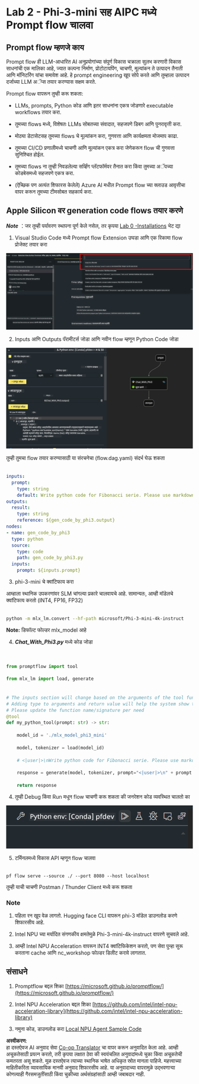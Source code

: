 <!--
CO_OP_TRANSLATOR_METADATA:
{
  "original_hash": "3dbbf568625b1ee04b354c2dc81d3248",
  "translation_date": "2025-05-09T19:37:58+00:00",
  "source_file": "md/02.Application/02.Code/Phi3/VSCodeExt/HOL/Apple/02.PromptflowWithMLX.md",
  "language_code": "mr"
}
-->
# **Lab 2 - Phi-3-mini सह AIPC मध्ये Prompt flow चालवा**

## **Prompt flow म्हणजे काय**

Prompt flow ही LLM-आधारित AI अनुप्रयोगांच्या संपूर्ण विकास चक्राला सुलभ करणारी विकास साधनांची एक मालिका आहे, ज्यात कल्पना निर्माण, प्रोटोटायपिंग, चाचणी, मूल्यांकन ते उत्पादन तैनाती आणि मॉनिटरिंग यांचा समावेश आहे. हे prompt engineering खूप सोपे करते आणि तुम्हाला उत्पादन दर्जाच्या LLM अॅप्स तयार करण्यास सक्षम करते.

Prompt flow वापरून तुम्ही करू शकता:

- LLMs, prompts, Python कोड आणि इतर साधनांना एकत्र जोडणारे executable workflows तयार करा.

- तुमच्या flows मध्ये, विशेषतः LLMs सोबतच्या संवादात, सहजपणे डिबग आणि पुनरावृत्ती करा.

- मोठ्या डेटासेटसह तुमच्या flows चे मूल्यांकन करा, गुणवत्ता आणि कार्यक्षमता मोजमाप काढा.

- तुमच्या CI/CD प्रणालीमध्ये चाचणी आणि मूल्यांकन एकत्र करा जेणेकरून flow ची गुणवत्ता सुनिश्चित होईल.

- तुमच्या flows ना तुम्ही निवडलेल्या सर्व्हिंग प्लॅटफॉर्मवर तैनात करा किंवा तुमच्या अॅपच्या कोडबेसमध्ये सहजपणे एकत्र करा.

- (ऐच्छिक पण अत्यंत शिफारस केलेले) Azure AI मधील Prompt flow च्या क्लाउड आवृत्तीचा वापर करून तुमच्या टीमसोबत सहकार्य करा.


## **Apple Silicon वर generation code flows तयार करणे**

***Note*** ：जर तुम्ही पर्यावरण स्थापना पूर्ण केले नसेल, तर कृपया [Lab 0 -Installations](./01.Installations.md) भेट द्या

1. Visual Studio Code मध्ये Prompt flow Extension उघडा आणि एक रिकामा flow प्रोजेक्ट तयार करा

![create](../../../../../../../../../translated_images/pf_create.d6172d8277a78a7fa82cd6ff727ed44e037fa78b662f1f62d5963f36d712d229.mr.png)

2. Inputs आणि Outputs पॅरामीटर्स जोडा आणि नवीन flow म्हणून Python Code जोडा

![flow](../../../../../../../../../translated_images/pf_flow.d5646a323fb7f444c0b98b4521057a592325c583e7ba18bc31500bc0415e9ef3.mr.png)

तुम्ही तुमचा flow तयार करण्यासाठी या संरचनेचा (flow.dag.yaml) संदर्भ घेऊ शकता

```yaml

inputs:
  prompt:
    type: string
    default: Write python code for Fibonacci serie. Please use markdown as output
outputs:
  result:
    type: string
    reference: ${gen_code_by_phi3.output}
nodes:
- name: gen_code_by_phi3
  type: python
  source:
    type: code
    path: gen_code_by_phi3.py
  inputs:
    prompt: ${inputs.prompt}


```

3. phi-3-mini चे क्वांटिफाय करा

आम्हाला स्थानिक उपकरणांवर SLM चांगल्या प्रकारे चालवायचे आहे. सामान्यतः, आम्ही मॉडेलचे क्वांटिफाय करतो (INT4, FP16, FP32)

```bash

python -m mlx_lm.convert --hf-path microsoft/Phi-3-mini-4k-instruct

```

**Note:** डिफॉल्ट फोल्डर mlx_model आहे

4. ***Chat_With_Phi3.py*** मध्ये कोड जोडा

```python


from promptflow import tool

from mlx_lm import load, generate


# The inputs section will change based on the arguments of the tool function, after you save the code
# Adding type to arguments and return value will help the system show the types properly
# Please update the function name/signature per need
@tool
def my_python_tool(prompt: str) -> str:

    model_id = './mlx_model_phi3_mini'

    model, tokenizer = load(model_id)

    # <|user|>\nWrite python code for Fibonacci serie. Please use markdown as output<|end|>\n<|assistant|>

    response = generate(model, tokenizer, prompt="<|user|>\n" + prompt  + "<|end|>\n<|assistant|>", max_tokens=2048, verbose=True)

    return response


```

4. तुम्ही Debug किंवा Run मधून flow चाचणी करू शकता की जनरेशन कोड व्यवस्थित चालतो का

![RUN](../../../../../../../../../translated_images/pf_run.d918637dc00f61e9bdeec37d4cc9646f77d270ac9203bcce13569f3157202b6e.mr.png)

5. टर्मिनलमध्ये विकास API म्हणून flow चालवा

```

pf flow serve --source ./ --port 8080 --host localhost   

```

तुम्ही याची चाचणी Postman / Thunder Client मध्ये करू शकता


### **Note**

1. पहिला रन खूप वेळ लागतो. Hugging face CLI वापरून phi-3 मॉडेल डाउनलोड करणे शिफारसीय आहे.

2. Intel NPU च्या मर्यादित संगणकीय क्षमतेमुळे Phi-3-mini-4k-instruct वापरणे सुचवले आहे.

3. आम्ही Intel NPU Acceleration वापरून INT4 क्वांटिफिकेशन करतो, पण सेवा पुन्हा सुरू करताना cache आणि nc_workshop फोल्डर डिलीट करावे लागतात.


## **संसाधने**

1. Promptflow बद्दल शिका [https://microsoft.github.io/promptflow/](https://microsoft.github.io/promptflow/)

2. Intel NPU Acceleration बद्दल शिका [https://github.com/intel/intel-npu-acceleration-library](https://github.com/intel/intel-npu-acceleration-library)

3. नमुना कोड, डाउनलोड करा [Local NPU Agent Sample Code](../../../../../../../../../code/07.Lab/01/AIPC/local-npu-agent)

**अस्वीकरण**:  
हा दस्तऐवज AI अनुवाद सेवा [Co-op Translator](https://github.com/Azure/co-op-translator) चा वापर करून अनुवादित केला आहे. आम्ही अचूकतेसाठी प्रयत्न करतो, तरी कृपया लक्षात ठेवा की स्वयंचलित अनुवादांमध्ये चुका किंवा अचूकतेची कमतरता असू शकते. मूळ दस्तऐवज त्याच्या स्थानिक भाषेत अधिकृत स्रोत मानला पाहिजे. महत्त्वाच्या माहितीकरिता व्यावसायिक मानवी अनुवाद शिफारसीय आहे. या अनुवादाच्या वापरामुळे उद्भवणाऱ्या कोणत्याही गैरसमजुतींसाठी किंवा चुकीच्या अर्थसंग्रहांसाठी आम्ही जबाबदार नाही.